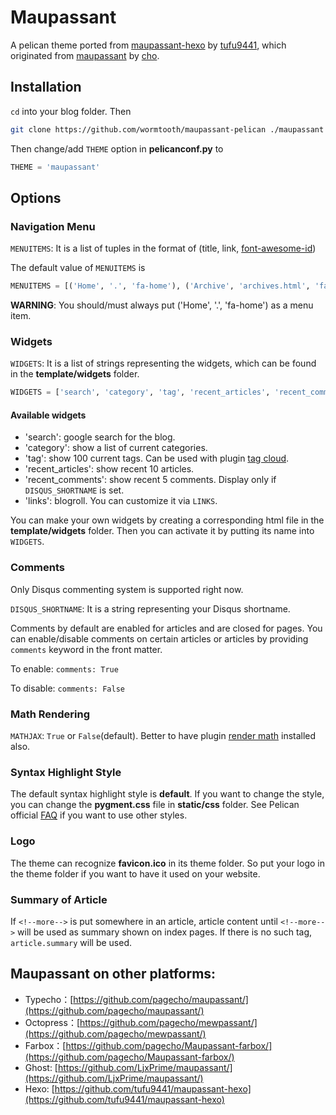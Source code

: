 # Maupassant

A pelican theme ported from [maupassant-hexo](https://github.com/tufu9441/maupassant-hexo) by [tufu9441](https://github.com/tufu9441), which originated from [maupassant](https://github.com/pagecho/maupassant/) by [cho](https://github.com/pagecho).

## Installation

`cd` into your blog folder. Then

```bash
git clone https://github.com/wormtooth/maupassant-pelican ./maupassant
```

Then change/add `THEME` option in **pelicanconf.py** to

```python
THEME = 'maupassant'
```

## Options

### Navigation Menu

`MENUITEMS`: It is a list of tuples in the format of (title, link, [font-awesome-id](http://fontawesome.io/))

The default value of `MENUITEMS` is

```python
MENUITEMS = [('Home', '.', 'fa-home'), ('Archive', 'archives.html', 'fa-archive')]
```

**WARNING**: You should/must always put ('Home', '.', 'fa-home') as a menu item.

### Widgets

`WIDGETS`: It is a list of strings representing the widgets, which can be found in the **template/widgets** folder.

```python
WIDGETS = ['search', 'category', 'tag', 'recent_articles', 'recent_comments', 'links']
```

#### Available widgets

- 'search': google search for the blog.
- 'category': show a list of current categories.
- 'tag': show 100 current tags. Can be used with plugin [tag cloud](https://github.com/getpelican/pelican-plugins/tree/master/tag_cloud).
- 'recent_articles': show recent 10 articles.
- 'recent_comments': show recent 5 comments. Display only if `DISQUS_SHORTNAME` is set.
- 'links': blogroll. You can customize it via `LINKS`.

You can make your own widgets by creating a corresponding html file in the **template/widgets** folder. Then you can activate it by putting its name into `WIDGETS`.

### Comments

Only Disqus commenting system is supported right now. 

`DISQUS_SHORTNAME`: It is a string representing your Disqus shortname. 

Comments by default are enabled for articles and are closed for pages. You can enable/disable comments on certain articles or articles by providing `comments` keyword in the front matter. 

To enable: `comments: True`

To disable: `comments: False`

### Math Rendering

`MATHJAX`: `True` or `False`(default). Better to have plugin [render math](https://github.com/getpelican/pelican-plugins/tree/master/render_math) installed also.

### Syntax Highlight Style

The default syntax highlight style is **default**. If you want to change the style, you can change the **pygment.css** file in **static/css** folder. See Pelican official [FAQ](http://docs.getpelican.com/en/3.6.3/faq.html#i-m-creating-my-own-theme-how-do-i-use-pygments-for-syntax-highlighting) if you want to use other styles.

### Logo

The theme can recognize **favicon.ico** in its theme folder. So put your logo in the theme folder if you want to have it used on your website.

### Summary of Article

If `<!--more-->` is put somewhere in an article, article content until `<!--more-->` will be used as summary shown on index pages. If there is no such tag, `article.summary` will be used.

## Maupassant on other platforms:
- Typecho：[https://github.com/pagecho/maupassant/](https://github.com/pagecho/maupassant/)
- Octopress：[https://github.com/pagecho/mewpassant/](https://github.com/pagecho/mewpassant/)
- Farbox：[https://github.com/pagecho/Maupassant-farbox/](https://github.com/pagecho/Maupassant-farbox/)
- Ghost: [https://github.com/LjxPrime/maupassant/](https://github.com/LjxPrime/maupassant/)
- Hexo: [https://github.com/tufu9441/maupassant-hexo](https://github.com/tufu9441/maupassant-hexo)